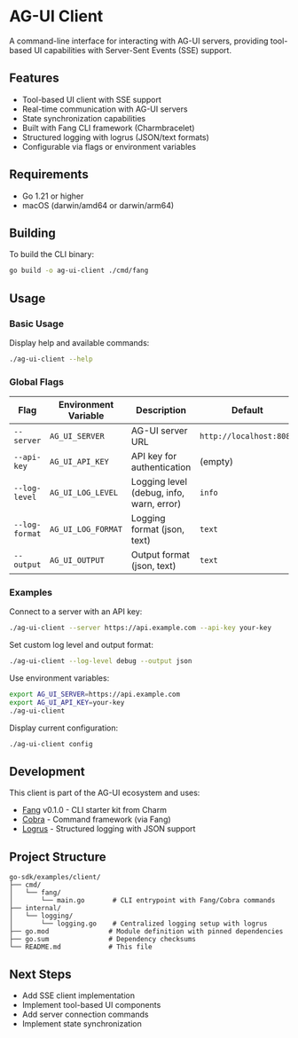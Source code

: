 # AG-UI Client

A command-line interface for interacting with AG-UI servers, providing tool-based UI capabilities with Server-Sent Events (SSE) support.

## Features

- Tool-based UI client with SSE support
- Real-time communication with AG-UI servers
- State synchronization capabilities
- Built with Fang CLI framework (Charmbracelet)
- Structured logging with logrus (JSON/text formats)
- Configurable via flags or environment variables

## Requirements

- Go 1.21 or higher
- macOS (darwin/amd64 or darwin/arm64)

## Building

To build the CLI binary:

```bash
go build -o ag-ui-client ./cmd/fang
```

## Usage

### Basic Usage

Display help and available commands:

```bash
./ag-ui-client --help
```

### Global Flags

| Flag | Environment Variable | Description | Default |
|------|---------------------|-------------|---------|
| `--server` | `AG_UI_SERVER` | AG-UI server URL | `http://localhost:8080` |
| `--api-key` | `AG_UI_API_KEY` | API key for authentication | (empty) |
| `--log-level` | `AG_UI_LOG_LEVEL` | Logging level (debug, info, warn, error) | `info` |
| `--log-format` | `AG_UI_LOG_FORMAT` | Logging format (json, text) | `text` |
| `--output` | `AG_UI_OUTPUT` | Output format (json, text) | `text` |

### Examples

Connect to a server with an API key:
```bash
./ag-ui-client --server https://api.example.com --api-key your-key
```

Set custom log level and output format:
```bash
./ag-ui-client --log-level debug --output json
```

Use environment variables:
```bash
export AG_UI_SERVER=https://api.example.com
export AG_UI_API_KEY=your-key
./ag-ui-client
```

Display current configuration:
```bash
./ag-ui-client config
```

## Development

This client is part of the AG-UI ecosystem and uses:
- [Fang](https://github.com/charmbracelet/fang) v0.1.0 - CLI starter kit from Charm
- [Cobra](https://github.com/spf13/cobra) - Command framework (via Fang)
- [Logrus](https://github.com/sirupsen/logrus) - Structured logging with JSON support

## Project Structure

```
go-sdk/examples/client/
├── cmd/
│   └── fang/
│       └── main.go       # CLI entrypoint with Fang/Cobra commands
├── internal/
│   └── logging/
│       └── logging.go    # Centralized logging setup with logrus
├── go.mod               # Module definition with pinned dependencies
├── go.sum               # Dependency checksums
└── README.md            # This file
```

## Next Steps

- Add SSE client implementation
- Implement tool-based UI components
- Add server connection commands
- Implement state synchronization
